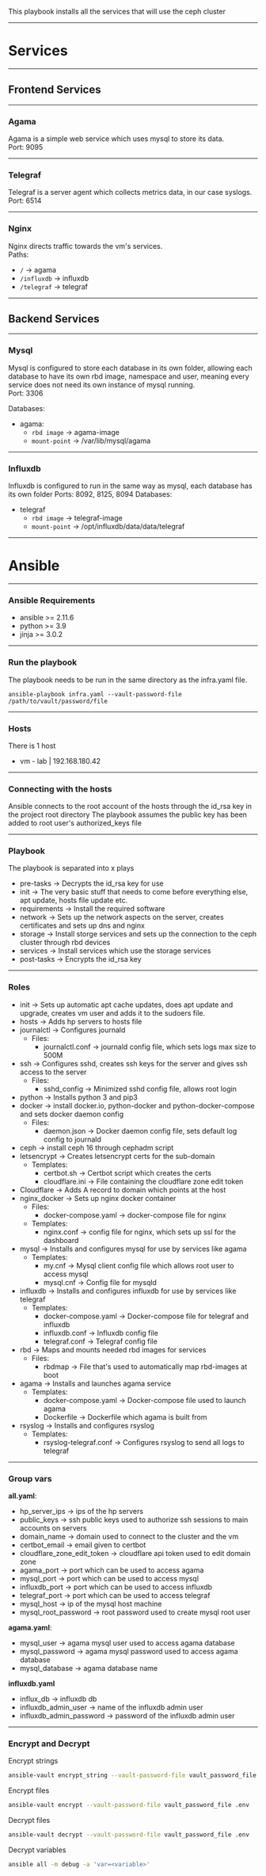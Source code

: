 This playbook installs all the services that will use the ceph cluster
___
# Services
___
## Frontend Services
___
### Agama
Agama is a simple web service which uses mysql to store its data.\
Port: 9095
___
### Telegraf
Telegraf is a server agent which collects metrics data, in our case syslogs.\
Port: 6514
___
### Nginx
Nginx directs traffic towards the vm's services. \
Paths:
* `/` -> agama
* `/influxdb` -> influxdb
* `/telegraf` -> telegraf
___
## Backend Services
___
### Mysql
Mysql is configured to store each database in its own folder, allowing each database to have its own 
rbd image, namespace and user, meaning every service does not need its own instance of mysql running. \
Port: 3306

Databases: 
* agama:
  * `rbd image` -> agama-image
  * `mount-point` -> /var/lib/mysql/agama
___
### Influxdb
Influxdb is configured to run in the same way as mysql, each database has its own folder
Ports: 8092, 8125, 8094 
Databases:
* telegraf
  * `rbd image` -> telegraf-image
  * `mount-point` -> /opt/influxdb/data/data/telegraf
___
# Ansible
___
### Ansible Requirements
* ansible >= 2.11.6
* python >= 3.9
* jinja >= 3.0.2
___
### Run the playbook
The playbook needs to be run in the same directory as the infra.yaml file.
```shell
ansible-playbook infra.yaml --vault-password-file /path/to/vault/password/file
```
___
### Hosts
There is 1 host
* vm - lab | 192.168.180.42
---
### Connecting with the hosts
Ansible connects to the root account of the hosts through the id_rsa key in the project root directory
The playbook assumes the public key has been added to root user's authorized_keys file
___
### Playbook
The playbook is separated into x plays
* pre-tasks -> Decrypts the id_rsa key for use
* init -> The very basic stuff that needs to come before everything else, apt update, hosts file update etc.
* requirements -> Install the required software
* network -> Sets up the network aspects on the server, creates certificates and sets up dns and nginx
* storage -> Install storge services and sets up the connection to the ceph cluster through rbd devices
* services -> Install services which use the storage services
* post-tasks -> Encrypts the id_rsa key
___
### Roles
* init -> Sets up automatic apt cache updates, does apt update and upgrade, creates vm user and adds it to the sudoers file.
* hosts -> Adds hp servers to hosts file
* journalctl -> Configures journald
  * Files:
    * journalctl.conf -> journald config file, which sets logs max size to 500M
* ssh -> Configures sshd, creates ssh keys for the server and gives ssh access to the server
  * Files:
    * sshd_config -> Minimized sshd config file, allows root login
* python -> Installs python 3 and pip3
* docker -> install docker.io, python-docker and python-docker-compose and sets docker daemon config
  * Files:
    * daemon.json -> Docker daemon config file, sets default log config to journald
* ceph -> install ceph 16 through cephadm script
* letsencrypt -> Creates letsencrypt certs for the sub-domain
  * Templates:
    * certbot.sh -> Certbot script which creates the certs
    * cloudflare.ini -> File containing the cloudflare zone edit token
* Cloudflare -> Adds A record to domain which points at the host
* nginx_docker -> Sets up nginx docker container
  * Files: 
    * docker-compose.yaml -> docker-compose file for nginx
  * Templates:
    * nginx.conf -> config file for nginx, which sets up ssl for the dashboard
* mysql -> Installs and configures mysql for use by services like agama
  * Templates:
    * my.cnf -> Mysql client config file which allows root user to access mysql
    * mysql.cnf -> Config file for mysqld
* influxdb -> Installs and configures influxdb for use by services like telegraf
  * Templates:
    * docker-compose.yaml -> Docker-compose file for telegraf and influxdb
    * influxdb.conf -> Influxdb config file
    * telegraf.conf -> Telegraf config file
* rbd -> Maps and mounts needed rbd images for services
  * Files:
    * rbdmap -> File that's used to automatically map rbd-images at boot
* agama -> Installs and launches agama service
  * Templates:
    * docker-compose.yaml -> Docker-compose file used to launch agama
    * Dockerfile -> Dockerfile which agama is built from
* rsyslog -> Installs and configures rsyslog
  * Templates:
    * rsyslog-telegraf.conf -> Configures rsyslog to send all logs to telegraf
___
### Group vars
**all.yaml**:
* hp_server_ips -> ips of the hp servers
* public_keys -> ssh public keys used to authorize ssh sessions to main accounts on servers
* domain_name -> domain used to connect to the cluster and the vm
* certbot_email -> email given to certbot
* cloudflare_zone_edit_token -> cloudflare api token used to edit domain zone
* agama_port -> port which can be used to access agama
* mysql_port -> port which can be used to access mysql
* influxdb_port -> port which can be used to access influxdb
* telegraf_port -> port which can be used to access telegraf
* mysql_host -> ip of the mysql host machine
* mysql_root_password -> root password used to create mysql root user

**agama.yaml**:
* mysql_user -> agama mysql user used to access agama database
* mysql_password -> agama mysql password used to access agama database
* mysql_database -> agama database name

**influxdb.yaml**
* influx_db -> influxdb db
* influxdb_admin_user -> name of the influxdb admin user
* influxdb_admin_password -> password of the influxdb admin user
___
### Encrypt and Decrypt
Encrypt strings
```bash
ansible-vault encrypt_string --vault-password-file vault_password_file important_string 123
```
Encrypt files
```bash
ansible-vault encrypt --vault-password-file vault_password_file .env
```

Decrypt files
```bash
ansible-vault decrypt --vault-password-file vault_password_file .env
```

Decrypt variables
```bash
ansible all -m debug -a 'var=<variable>'
```
